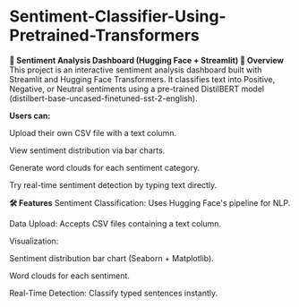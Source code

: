 # Sentiment-Classifier-Using-Pretrained-Transformers
**🤖 Sentiment Analysis Dashboard (Hugging Face + Streamlit)
📌 Overview**
This project is an interactive sentiment analysis dashboard built with Streamlit and Hugging Face Transformers.
It classifies text into Positive, Negative, or Neutral sentiments using a pre-trained DistilBERT model (distilbert-base-uncased-finetuned-sst-2-english).

**Users can:**

Upload their own CSV file with a text column.

View sentiment distribution via bar charts.

Generate word clouds for each sentiment category.

Try real-time sentiment detection by typing text directly.

**🛠️ Features**
Sentiment Classification: Uses Hugging Face's pipeline for NLP.

Data Upload: Accepts CSV files containing a text column.

Visualization:

Sentiment distribution bar chart (Seaborn + Matplotlib).

Word clouds for each sentiment.

Real-Time Detection: Classify typed sentences instantly.
